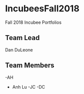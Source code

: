 # IncubeesFall2018
Fall 2018 Incubee Portfolios

## Team Lead
Dan DuLeone

## Team Members
-AH
- Anh Lu
-JC
-DC
